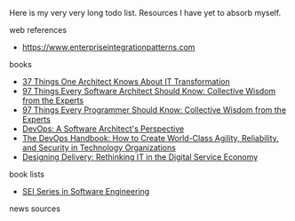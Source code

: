 Here is my very very long todo list. Resources I have yet to absorb myself.

web references

- https://www.enterpriseintegrationpatterns.com

books

- [37 Things One Architect Knows About IT Transformation](https://leanpub.com/37things)
- [97 Things Every Software Architect Should Know: Collective Wisdom from the Experts](https://www.amazon.com/Things-Every-Software-Architect-Should/dp/059652269X/ref=sr_1_1?s=books&ie=UTF8&qid=1548949663&sr=1-1&keywords=97+Things+Every+Software+Architect+Should+Know)
- [97 Things Every Programmer Should Know: Collective Wisdom from the Experts](https://www.amazon.com/o/asin/0596809484/ref=nosim/enterpriseint-20)
- [DevOps: A Software Architect's Perspective](https://www.amazon.com/o/asin/0134049845/enterpriseint-20)
- [The DevOps Handbook: How to Create World-Class Agility, Reliability, and Security in Technology Organizations](https://www.amazon.com/o/asin/1942788002/enterpriseint-20)
- [Designing Delivery: Rethinking IT in the Digital Service Economy](https://www.amazon.com/o/asin/1491949880/enterpriseint-20)


book lists

- [SEI Series in Software Engineering](https://www.pearson.com/us/higher-education/series/SEI-Series-in-Software-Engineering/335488.html)

news sources



